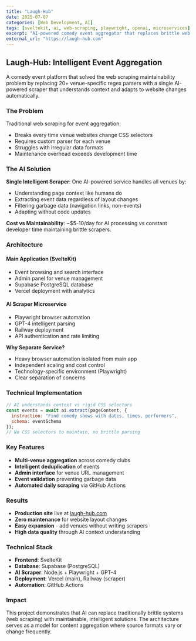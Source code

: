 ```yaml
---
title: "Laugh-Hub"
date: 2025-07-07
categories: [Web Development, AI]
tags: [sveltekit, ai, web-scraping, playwright, openai, microservices]
excerpt: "AI-powered comedy event aggregator that replaces brittle web scrapers with intelligent parsing"
external_url: "https://laugh-hub.com"
---
```


## Laugh-Hub: Intelligent Event Aggregation

A comedy event platform that solved the web scraping maintainability problem by replacing 20+ venue-specific regex parsers with a single AI-powered scraper that understands context and adapts to website changes automatically.

### The Problem

Traditional web scraping for event aggregation:
- Breaks every time venue websites change CSS selectors
- Requires custom parser for each venue
- Struggles with irregular data formats
- Maintenance overhead exceeds development time

### The AI Solution

**Single Intelligent Scraper**: One AI-powered service handles all venues by:
- Understanding page context like humans do
- Extracting event data regardless of layout changes
- Filtering garbage data (navigation links, non-events)
- Adapting without code updates

**Cost vs Maintainability**: ~$5-10/day for AI processing vs constant developer time maintaining brittle scrapers.

### Architecture

#### Main Application (SvelteKit)
- Event browsing and search interface
- Admin panel for venue management
- Supabase PostgreSQL database
- Vercel deployment with analytics

#### AI Scraper Microservice
- Playwright browser automation
- GPT-4 intelligent parsing
- Railway deployment
- API authentication and rate limiting

**Why Separate Service?**
- Heavy browser automation isolated from main app
- Independent scaling and cost control
- Technology-specific environment (Playwright)
- Clear separation of concerns

### Technical Implementation

```javascript
// AI understands context vs rigid CSS selectors
const events = await ai.extract(pageContent, {
  instruction: "Find comedy shows with dates, times, performers",
  schema: eventSchema
});
// No CSS selectors to maintain, no brittle parsing
```

### Key Features

- **Multi-venue aggregation** across comedy clubs
- **Intelligent deduplication** of events
- **Admin interface** for venue URL management
- **Event validation** preventing garbage data
- **Automated daily scraping** via GitHub Actions

### Results

- **Production site** live at [laugh-hub.com](https://laugh-hub.com)
- **Zero maintenance** for website layout changes
- **Easy expansion** - add venues without writing scrapers
- **High data quality** through AI context understanding

### Technical Stack

- **Frontend**: SvelteKit
- **Database**: Supabase (PostgreSQL)
- **AI Scraper**: Node.js + Playwright + GPT-4
- **Deployment**: Vercel (main), Railway (scraper)
- **Automation**: GitHub Actions

### Impact

This project demonstrates that AI can replace traditionally brittle systems (web scraping) with maintainable, intelligent solutions. The architecture serves as a model for content aggregation where source formats vary or change frequently.
